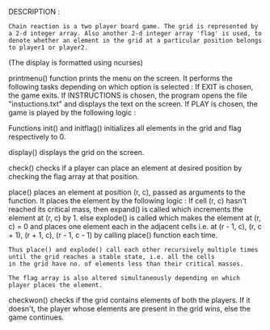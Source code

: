 
DESCRIPTION : 
	
	Chain reaction is a two player board game. The grid is represented by a 2-d integer array. Also another 2-d integer array 'flag' is used, to denote whether an element in the grid at a particular position belongs to player1 or player2.
(The display is formatted using ncurses)
	
printmenu() function prints the menu on the screen. It performs the following tasks depending on which option is selected :
	If EXIT is chosen, the game exits.
	If INSTRUCTIONS is chosen, 
	    the program opens the file "instuctions.txt" and displays the text on the screen.
	If PLAY is chosen, the game is played by the following logic :
	
Functions init() and initflag() initializes all elements in the grid and flag respectively to 0.

display() displays the grid on the screen.

check() checks if a player can place an element at desired position by checking the flag array at that position.

place() places an element at position (r, c), passed as arguments to the function. It places the element by the following logic :
	If cell (r, c) hasn't reached its critical mass, then
	    expand() is called which increments the element at (r, c) by 1.
	else
	    explode() is called which makes the element at (r, c) = 0 and places one element each in the adjacent cells 
	    i.e. at (r - 1, c), (r, c + 1), (r + 1, c), (r - 1, c - 1) by calling place() function each time.
	    
	Thus place() and explode() call each other recursively multiple times until the grid reaches a stable state, i.e. all the cells
	in the grid have no. of elements less than their critical masses.
	
	The flag array is also altered simultaneously depending on which player places the element.
	
checkwon() checks if the grid contains elements of both the players. If it doesn't, the player whose elements are present in the grid wins, else the game continues.
